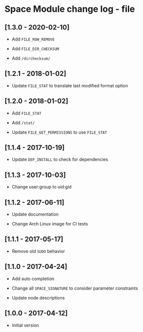 # Space Module change log - file

## [1.3.0 - 2020-02-10]

+ Add `FILE_ROW_REMOVE`

+ Add `FILE_DIR_CHECKSUM`

+ Add `/dirchecksum/`


## [1.2.1 - 2018-01-02]

* Update `FILE_STAT` to translate last modified format option


## [1.2.0 - 2018-01-02]

+ Add `FILE_STAT`

+ Add `/stat/`

* Update `FILE_GET_PERMISSIONS` to use `FILE_STAT`


## [1.1.4 - 2017-10-19]

* Update `DEP_INSTALL` to check for dependencies


## [1.1.3 - 2017-10-03]

* Change user:group to uid:gid


## [1.1.2 - 2017-06-11]

* Update documentation

* Change Arch Linux image for CI tests


## [1.1.1 - 2017-05-17]

* Remove old `SUDO` behavior


## [1.1.0 - 2017-04-24]

+ Add auto completion

* Change all `SPACE_SIGNATURE` to consider parameter constraints

* Update node descriptions


## [1.0.0 - 2017-04-12]

+ Initial version
